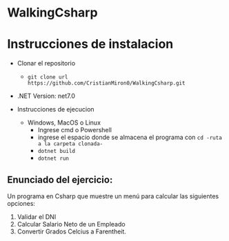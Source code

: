 # WalkingCsharp

# Instrucciones de instalacion

- Clonar el repositorio
  - `git clone url https://github.com/CristianMiron0/WalkingCsharp.git`

- .NET Version: net7.0

- Instrucciones de ejecucion
  - Windows, MacOS o Linux
    - Ingrese cmd o Powershell
    - ingrese el espacio donde se almacena el programa con `cd -ruta a la carpeta clonada-`
    - `dotnet build`
    - `dotnet run`

## Enunciado del ejercicio:
Un programa en Csharp que muestre un menú para calcular las siguientes opciones:

1. Validar el DNI
2. Calcular Salario Neto de un Empleado
3. Convertir Grados Celcius a Farentheit.
